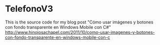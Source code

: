 # TelefonoV3
This is the source code for my blog post "Cómo usar imágenes y botones con fondo transparente en Windows Mobile con C#" http://www.hinojosachapel.com/2011/10/como-usar-imagenes-y-botones-con-fondo-transparente-en-windows-mobile-con-c
